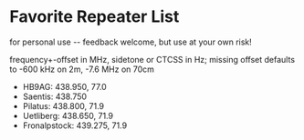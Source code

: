 # Favorite Repeater List

for personal use -- feedback welcome, but use at your own risk!

frequency+-offset in MHz, sidetone or CTCSS in Hz;
missing offset defaults to -600 kHz on 2m, -7.6 MHz on 70cm

- HB9AG: 438.950, 77.0
- Saentis: 438.750
- Pilatus: 438.800, 71.9
- Uetliberg: 438.650, 71.9
- Fronalpstock: 439.275, 71.9
